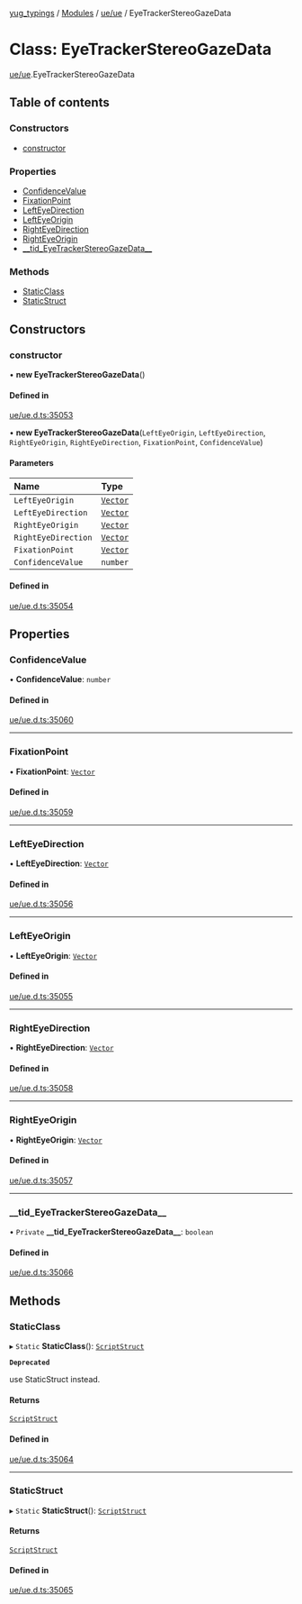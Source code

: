 [yug_typings](../README.md) / [Modules](../modules.md) / [ue/ue](../modules/ue_ue.md) / EyeTrackerStereoGazeData

# Class: EyeTrackerStereoGazeData

[ue/ue](../modules/ue_ue.md).EyeTrackerStereoGazeData

## Table of contents

### Constructors

- [constructor](ue_ue.EyeTrackerStereoGazeData.md#constructor)

### Properties

- [ConfidenceValue](ue_ue.EyeTrackerStereoGazeData.md#confidencevalue)
- [FixationPoint](ue_ue.EyeTrackerStereoGazeData.md#fixationpoint)
- [LeftEyeDirection](ue_ue.EyeTrackerStereoGazeData.md#lefteyedirection)
- [LeftEyeOrigin](ue_ue.EyeTrackerStereoGazeData.md#lefteyeorigin)
- [RightEyeDirection](ue_ue.EyeTrackerStereoGazeData.md#righteyedirection)
- [RightEyeOrigin](ue_ue.EyeTrackerStereoGazeData.md#righteyeorigin)
- [\_\_tid\_EyeTrackerStereoGazeData\_\_](ue_ue.EyeTrackerStereoGazeData.md#__tid_eyetrackerstereogazedata__)

### Methods

- [StaticClass](ue_ue.EyeTrackerStereoGazeData.md#staticclass)
- [StaticStruct](ue_ue.EyeTrackerStereoGazeData.md#staticstruct)

## Constructors

### constructor

• **new EyeTrackerStereoGazeData**()

#### Defined in

[ue/ue.d.ts:35053](https://github.com/YugMetaverse/yug_typings/blob/b7d9b19/ue/ue.d.ts#L35053)

• **new EyeTrackerStereoGazeData**(`LeftEyeOrigin`, `LeftEyeDirection`, `RightEyeOrigin`, `RightEyeDirection`, `FixationPoint`, `ConfidenceValue`)

#### Parameters

| Name | Type |
| :------ | :------ |
| `LeftEyeOrigin` | [`Vector`](ue_ue_s.Vector.md) |
| `LeftEyeDirection` | [`Vector`](ue_ue_s.Vector.md) |
| `RightEyeOrigin` | [`Vector`](ue_ue_s.Vector.md) |
| `RightEyeDirection` | [`Vector`](ue_ue_s.Vector.md) |
| `FixationPoint` | [`Vector`](ue_ue_s.Vector.md) |
| `ConfidenceValue` | `number` |

#### Defined in

[ue/ue.d.ts:35054](https://github.com/YugMetaverse/yug_typings/blob/b7d9b19/ue/ue.d.ts#L35054)

## Properties

### ConfidenceValue

• **ConfidenceValue**: `number`

#### Defined in

[ue/ue.d.ts:35060](https://github.com/YugMetaverse/yug_typings/blob/b7d9b19/ue/ue.d.ts#L35060)

___

### FixationPoint

• **FixationPoint**: [`Vector`](ue_ue_s.Vector.md)

#### Defined in

[ue/ue.d.ts:35059](https://github.com/YugMetaverse/yug_typings/blob/b7d9b19/ue/ue.d.ts#L35059)

___

### LeftEyeDirection

• **LeftEyeDirection**: [`Vector`](ue_ue_s.Vector.md)

#### Defined in

[ue/ue.d.ts:35056](https://github.com/YugMetaverse/yug_typings/blob/b7d9b19/ue/ue.d.ts#L35056)

___

### LeftEyeOrigin

• **LeftEyeOrigin**: [`Vector`](ue_ue_s.Vector.md)

#### Defined in

[ue/ue.d.ts:35055](https://github.com/YugMetaverse/yug_typings/blob/b7d9b19/ue/ue.d.ts#L35055)

___

### RightEyeDirection

• **RightEyeDirection**: [`Vector`](ue_ue_s.Vector.md)

#### Defined in

[ue/ue.d.ts:35058](https://github.com/YugMetaverse/yug_typings/blob/b7d9b19/ue/ue.d.ts#L35058)

___

### RightEyeOrigin

• **RightEyeOrigin**: [`Vector`](ue_ue_s.Vector.md)

#### Defined in

[ue/ue.d.ts:35057](https://github.com/YugMetaverse/yug_typings/blob/b7d9b19/ue/ue.d.ts#L35057)

___

### \_\_tid\_EyeTrackerStereoGazeData\_\_

• `Private` **\_\_tid\_EyeTrackerStereoGazeData\_\_**: `boolean`

#### Defined in

[ue/ue.d.ts:35066](https://github.com/YugMetaverse/yug_typings/blob/b7d9b19/ue/ue.d.ts#L35066)

## Methods

### StaticClass

▸ `Static` **StaticClass**(): [`ScriptStruct`](ue_ue.ScriptStruct.md)

**`Deprecated`**

use StaticStruct instead.

#### Returns

[`ScriptStruct`](ue_ue.ScriptStruct.md)

#### Defined in

[ue/ue.d.ts:35064](https://github.com/YugMetaverse/yug_typings/blob/b7d9b19/ue/ue.d.ts#L35064)

___

### StaticStruct

▸ `Static` **StaticStruct**(): [`ScriptStruct`](ue_ue.ScriptStruct.md)

#### Returns

[`ScriptStruct`](ue_ue.ScriptStruct.md)

#### Defined in

[ue/ue.d.ts:35065](https://github.com/YugMetaverse/yug_typings/blob/b7d9b19/ue/ue.d.ts#L35065)
